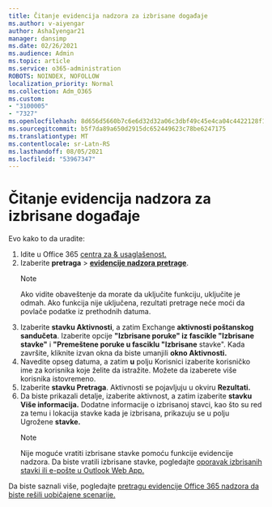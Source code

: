 ```yaml
---
title: Čitanje evidencija nadzora za izbrisane događaje
ms.author: v-aiyengar
author: AshaIyengar21
manager: dansimp
ms.date: 02/26/2021
ms.audience: Admin
ms.topic: article
ms.service: o365-administration
ROBOTS: NOINDEX, NOFOLLOW
localization_priority: Normal
ms.collection: Adm_O365
ms.custom:
- "3100005"
- "7327"
ms.openlocfilehash: 8d656d5660b7c6e6d32d32a06c3dbf49c45e4ca04c4422128f1c4ea62413afa1
ms.sourcegitcommit: b5f7da89a650d2915dc652449623c78be6247175
ms.translationtype: MT
ms.contentlocale: sr-Latn-RS
ms.lasthandoff: 08/05/2021
ms.locfileid: "53967347"
---
```

# <a name="read-the-audit-logs-for-deleted-events"></a>Čitanje evidencija nadzora za izbrisane događaje

Evo kako to da uradite:

1. Idite u Office 365 [centra za & usaglašenost.](https://go.microsoft.com/fwlink/p/?linkid=2077143)
1. Izaberite **pretraga**  >  [**evidencije nadzora pretrage**](https://go.microsoft.com/fwlink/?linkid=2103759).
    > [!NOTE]
    > Ako vidite obaveštenje da morate da uključite funkciju, uključite je odmah. Ako funkcija nije uključena, rezultati pretrage neće moći da povlače podatke iz prethodnih datuma.
1. Izaberite **stavku Aktivnosti**, a zatim Exchange **aktivnosti poštanskog sandučeta**. Izaberite opcije **"Izbrisane poruke" iz fascikle "Izbrisane stavke"** i **"Premeštene poruke u fasciklu "Izbrisane** stavke". Kada završite, kliknite izvan okna da biste umanjili **okno Aktivnosti.**
1. Navedite opseg datuma, a zatim **u** polju Korisnici izaberite korisničko ime za korisnika koje želite da istražite. Možete da izaberete više korisnika istovremeno.
1. Izaberite **stavku Pretraga**. Aktivnosti se pojavljuju u okviru **Rezultati.**
1. Da biste prikazali detalje, izaberite aktivnost, a zatim izaberite **stavku Više informacija.** Dodatne informacije o izbrisanoj stavci, kao što su red za temu i lokacija stavke kada je izbrisana, prikazuju se u polju Ugrožene **stavke.**
    > [!NOTE]
    > Nije moguće vratiti izbrisane stavke pomoću funkcije evidencije nadzora. Da biste vratili izbrisane stavke, pogledajte [oporavak izbrisanih stavki ili e-pošte u Outlook Web App.](https://go.microsoft.com/fwlink/?linkid=2103759)

Da biste saznali više, pogledajte [pretragu evidencije Office 365 nadzora da biste rešili uobičajene scenarije.](https://go.microsoft.com/fwlink/?linkid=2103944)

